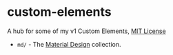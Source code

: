# custom-elements
A hub for some of my v1 Custom Elements, [MIT License](LICENSE)

- `md/` - The [Material Design](https://material.io/guidelines/) collection.
